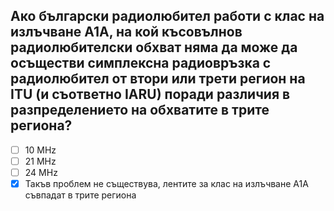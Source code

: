 ## Ако български радиолюбител работи с клас на излъчване А1А, на кой късовълнов радиолюбителски обхват няма да може да осъществи симплексна радиовръзка с радиолюбител от втори или трети регион на ITU (и съответно IARU) поради различия в разпределението на обхватите в трите региона?

<!-- Верният отговор е отбелязан с [X] -->

- [ ] 10 MHz
- [ ] 21 MHz
- [ ] 24 MHz
- [X] Такъв проблем не съществува, лентите за клас на излъчване А1А съвпадат в трите региона
